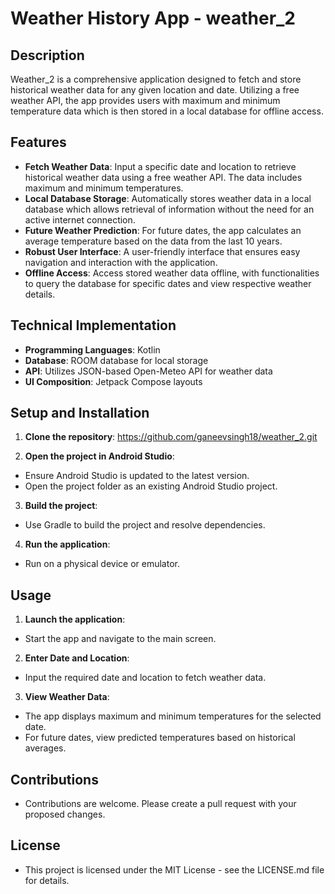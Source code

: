 # Weather History App - weather_2

## Description
Weather_2 is a comprehensive application designed to fetch and store historical weather data for any given location and date. Utilizing a free weather API, the app provides users with maximum and minimum temperature data which is then stored in a local database for offline access.

## Features

- **Fetch Weather Data**: Input a specific date and location to retrieve historical weather data using a free weather API. The data includes maximum and minimum temperatures.
- **Local Database Storage**: Automatically stores weather data in a local database which allows retrieval of information without the need for an active internet connection.
- **Future Weather Prediction**: For future dates, the app calculates an average temperature based on the data from the last 10 years.
- **Robust User Interface**: A user-friendly interface that ensures easy navigation and interaction with the application.
- **Offline Access**: Access stored weather data offline, with functionalities to query the database for specific dates and view respective weather details.

## Technical Implementation

- **Programming Languages**: Kotlin
- **Database**: ROOM database for local storage
- **API**: Utilizes JSON-based Open-Meteo API for weather data
- **UI Composition**: Jetpack Compose layouts 

## Setup and Installation

1. **Clone the repository**:
   https://github.com/ganeevsingh18/weather_2.git

2. **Open the project in Android Studio**:
- Ensure Android Studio is updated to the latest version.
- Open the project folder as an existing Android Studio project.

3. **Build the project**:
- Use Gradle to build the project and resolve dependencies.

4. **Run the application**:
- Run on a physical device or emulator.

## Usage

1. **Launch the application**:
- Start the app and navigate to the main screen.

2. **Enter Date and Location**:
- Input the required date and location to fetch weather data.

3. **View Weather Data**:
- The app displays maximum and minimum temperatures for the selected date.
- For future dates, view predicted temperatures based on historical averages.

## Contributions

- Contributions are welcome. Please create a pull request with your proposed changes.

## License

- This project is licensed under the MIT License - see the LICENSE.md file for details.


